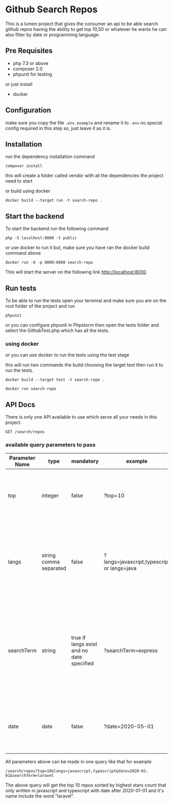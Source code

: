 # Github Search Repos

This is a lumen project that gives the consumer
an api to be able search github repos
having the ability to get top 10,50 or whatever he wants
he can also filter by date or programming language.

## Pre Requisites

- php 7.3 or above
- composer 2.0
- phpunit for testing

or just install 

- docker

## Configuration

make sure you copy the file `.env.example`
and rename it to `.env` no special config required in this step so, just leave it as it is.

## Installation

run the dependency installation command

```
composer install
```

this will create a folder called vendor with all the dependencies the project need to start

or build using docker
```
docker build --target run -t search-repo .
```

## Start the backend

To start the backend run the following command

```
php -S localhost:8000 -t public
``` 

or use docker to run it but, make sure you have ran the docker build command above

```
docker run -d -p 8000:8000 search-repo
```

This will start the server on the following link [http://localhost:8000](http://localhost:8000)

## Run tests

To be able to run the tests open your terminal and make sure you
are on the root folder of the project and run

```
phpunit
```

or you can configure phpunit in Phpstorm then open the tests folder
and select the GithubTest.php which has all the tests.

### using docker
or you can use docker to run the tests using the test stage

this will run two commands the build choosing the target test 
then run it to run the tests.

```
docker build --target test -t search-repo .

docker run search-repo
```

## API Docs

There is only one API available to use which serve all your needs in this project.

```
GET /search/repos
```

### available query parameters to pass

Parameter Name | type | mandatory | example | description | 
--- | --- |--- | --- |--- | 
top | integer | false | ?top=10 |this parameter how many results come back so top=10 will return 10 repositories |
langs | string comma separated | false | ?langs=javascript,typescript or langs=java |this is a string comma separated for multiple languages and it filters the incoming repositories by the programming language |
searchTerm | string | true if langs exist and no date specified | ?searchTerm=express |this paramters makes sure that the repo name include that search term and it's required if the langs field is specified and the date field is not otherwise it's optional|
date | date | false | ?date=2020-05-01 | this accepts any standard day format it get all repos that it's created_at is after that date |

All parameters above can be made in one query like that for example

```
/search/repos?top=10&langs=javascript,typescript&date=2020-01-01&searchTerm=laravel
```

The above query will get the top 10 repos sorted by highest stars count that only written in javascript and typescript with date after 2020-01-01 and it's name include the word "laravel".
